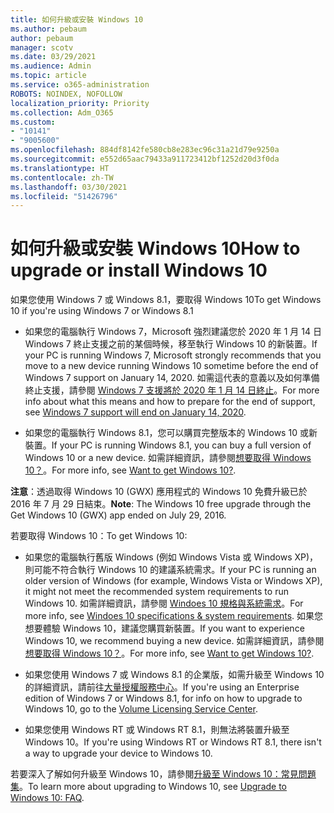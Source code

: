 ```yaml
---
title: 如何升級或安裝 Windows 10
ms.author: pebaum
author: pebaum
manager: scotv
ms.date: 03/29/2021
ms.audience: Admin
ms.topic: article
ms.service: o365-administration
ROBOTS: NOINDEX, NOFOLLOW
localization_priority: Priority
ms.collection: Adm_O365
ms.custom:
- "10141"
- "9005600"
ms.openlocfilehash: 884df8142fe580cb8e283ec96c31a21d79e9250a
ms.sourcegitcommit: e552d65aac79433a911723412bf1252d20d3f0da
ms.translationtype: HT
ms.contentlocale: zh-TW
ms.lasthandoff: 03/30/2021
ms.locfileid: "51426796"
---
```

# <a name="how-to-upgrade-or-install-windows-10"></a><span data-ttu-id="21f2a-102">如何升級或安裝 Windows 10</span><span class="sxs-lookup"><span data-stu-id="21f2a-102">How to upgrade or install Windows 10</span></span>

<span data-ttu-id="21f2a-103">如果您使用 Windows 7 或 Windows 8.1，要取得 Windows 10</span><span class="sxs-lookup"><span data-stu-id="21f2a-103">To get Windows 10 if you're using Windows 7 or Windows 8.1</span></span>

- <span data-ttu-id="21f2a-104">如果您的電腦執行 Windows 7，Microsoft 強烈建議您於 2020 年 1 月 14 日 Windows 7 終止支援之前的某個時候，移至執行 Windows 10 的新裝置。</span><span class="sxs-lookup"><span data-stu-id="21f2a-104">If your PC is running Windows 7, Microsoft strongly recommends that you move to a new device running Windows 10 sometime before the end of Windows 7 support on January 14, 2020.</span></span> <span data-ttu-id="21f2a-105">如需這代表的意義以及如何準備終止支援，請參閱 [Windows 7 支援將於 2020 年 1 月 14 日終止](https://support.microsoft.com/help/4057281/)。</span><span class="sxs-lookup"><span data-stu-id="21f2a-105">For more info about what this means and how to prepare for the end of support, see [Windows 7 support will end on January 14, 2020](https://support.microsoft.com/help/4057281/).</span></span>

- <span data-ttu-id="21f2a-106">如果您的電腦執行 Windows 8.1，您可以購買完整版本的 Windows 10 或新裝置。</span><span class="sxs-lookup"><span data-stu-id="21f2a-106">If your PC is running Windows 8.1, you can buy a full version of Windows 10 or a new device.</span></span> <span data-ttu-id="21f2a-107">如需詳細資訊，請參閱[想要取得 Windows 10？](https://www.microsoft.com/windows/get-windows-10)。</span><span class="sxs-lookup"><span data-stu-id="21f2a-107">For more info, see [Want to get Windows 10?](https://www.microsoft.com/windows/get-windows-10).</span></span>

<span data-ttu-id="21f2a-108">**注意**：透過取得 Windows 10 (GWX) 應用程式的 Windows 10 免費升級已於 2016 年 7 月 29 日結束。</span><span class="sxs-lookup"><span data-stu-id="21f2a-108">**Note**: The Windows 10 free upgrade through the Get Windows 10 (GWX) app ended on July 29, 2016.</span></span>

<span data-ttu-id="21f2a-109">若要取得 Windows 10：</span><span class="sxs-lookup"><span data-stu-id="21f2a-109">To get Windows 10:</span></span> 

- <span data-ttu-id="21f2a-110">如果您的電腦執行舊版 Windows (例如 Windows Vista 或 Windows XP)，則可能不符合執行 Windows 10 的建議系統需求。</span><span class="sxs-lookup"><span data-stu-id="21f2a-110">If your PC is running an older version of Windows (for example, Windows Vista or Windows XP), it might not meet the recommended system requirements to run Windows 10.</span></span> <span data-ttu-id="21f2a-111">如需詳細資訊，請參閱 [Windoes 10 規格與系統需求](https://www.microsoft.com/windows/windows-10-specifications)。</span><span class="sxs-lookup"><span data-stu-id="21f2a-111">For more info, see [Windoes 10 specifications & system requirements](https://www.microsoft.com/windows/windows-10-specifications).</span></span> <span data-ttu-id="21f2a-112">如果您想要體驗 Windows 10，建議您購買新裝置。</span><span class="sxs-lookup"><span data-stu-id="21f2a-112">If you want to experience Windows 10, we recommend buying a new device.</span></span> <span data-ttu-id="21f2a-113">如需詳細資訊，請參閱[想要取得 Windows 10？](https://www.microsoft.com/windows/get-windows-10)。</span><span class="sxs-lookup"><span data-stu-id="21f2a-113">For more info, see [Want to get Windows 10?](https://www.microsoft.com/windows/get-windows-10).</span></span>

- <span data-ttu-id="21f2a-114">如果您使用 Windows 7 或 Windows 8.1 的企業版，如需升級至 Windows 10 的詳細資訊，請前往[大量授權服務中心](https://www.microsoft.com/licensing/servicecenter/default.aspx)。</span><span class="sxs-lookup"><span data-stu-id="21f2a-114">If you're using an Enterprise edition of Windows 7 or Windows 8.1, for info on how to upgrade to Windows 10, go to the [Volume Licensing Service Center](https://www.microsoft.com/licensing/servicecenter/default.aspx).</span></span>

- <span data-ttu-id="21f2a-115">如果您使用 Windows RT 或 Windows RT 8.1，則無法將裝置升級至 Windows 10。</span><span class="sxs-lookup"><span data-stu-id="21f2a-115">If you're using Windows RT or Windows RT 8.1, there isn't a way to upgrade your device to Windows 10.</span></span>

<span data-ttu-id="21f2a-116">若要深入了解如何升級至 Windows 10，請參閱[升級至 Windows 10：常見問題集](https://support.microsoft.com/windows/upgrade-to-windows-10-faq-cce52341-7943-594e-72ce-e1cf00382445)。</span><span class="sxs-lookup"><span data-stu-id="21f2a-116">To learn more about upgrading to Windows 10, see [Upgrade to Windows 10: FAQ](https://support.microsoft.com/windows/upgrade-to-windows-10-faq-cce52341-7943-594e-72ce-e1cf00382445).</span></span>
